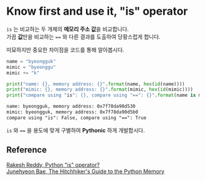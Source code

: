 # Know first and use it, "is" operator

`is` 는 비교하는 두 개체의 **메모리 주소 값**을 비교합니다.  
가끔 **값**만을 비교하는 `==` 와 다른 결과를 도출하여 당황스럽게 합니다.

미묘하지만 중요한 차이점을 코드를 통해 알아봅시다.

```python
name = "byeongguk"
mimic = "byeonggu"
mimic += "k"

print("name: {}, memory address: {}".format(name, hex(id(name))))
print("mimic: {}, memory address: {}".format(mimic, hex(id(mimic))))
print("compare using "is": {}, compare using "==": {}".format(name is mimic, name == mimic))
```
```txt
name: byeongguk, memory address: 0x7f78da90d530
mimic: byeongguk, memory address: 0x7f78da90d5b0
compare using "is": False, compare using "==": True
```

`is` 와 `==` 을 용도에 맞게 구별하여 **Pythonic** 하게 개발합시다.

## Reference

[Rakesh Reddy, Python "is" operator?][quora-python-is-operator]  
[Junehyeon Bae, The Hitchhiker's Guide to the Python Memory][junehyeon-bae-hitchhikers-guide-to-the-python-memory]

[quora-python-is-operator]: https://www.quora.com/Python-is-operator
[junehyeon-bae-hitchhikers-guide-to-the-python-memory]: https://speakerdeck.com/devunt/the-hitchhikers-guide-to-the-python-memory